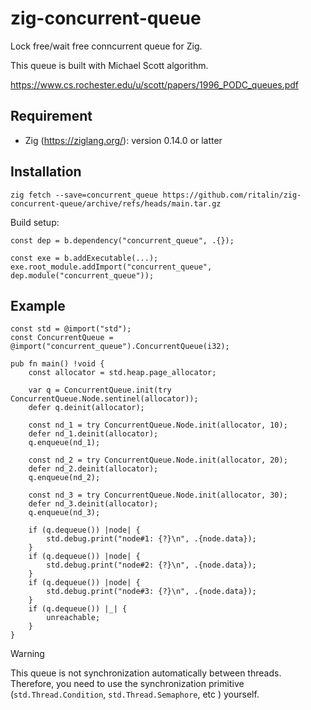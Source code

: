 # zig-concurrent-queue
Lock free/wait free conncurrent queue for Zig.

This queue is built with Michael Scott algorithm.

https://www.cs.rochester.edu/u/scott/papers/1996_PODC_queues.pdf

## Requirement

* Zig (https://ziglang.org/): version 0.14.0 or latter

## Installation

```
zig fetch --save=concurrent_queue https://github.com/ritalin/zig-concurrent-queue/archive/refs/heads/main.tar.gz
```

Build setup:
```zig
const dep = b.dependency("concurrent_queue", .{});

const exe = b.addExecutable(...);
exe.root_module.addImport("concurrent_queue", dep.module("concurrent_queue"));
```

## Example

```zig
const std = @import("std");
const ConcurrentQueue = @import("concurrent_queue").ConcurrentQueue(i32);

pub fn main() !void {
    const allocator = std.heap.page_allocator;

    var q = ConcurrentQueue.init(try ConcurrentQueue.Node.sentinel(allocator));
    defer q.deinit(allocator);

    const nd_1 = try ConcurrentQueue.Node.init(allocator, 10);
    defer nd_1.deinit(allocator);
    q.enqueue(nd_1);

    const nd_2 = try ConcurrentQueue.Node.init(allocator, 20);
    defer nd_2.deinit(allocator);
    q.enqueue(nd_2);

    const nd_3 = try ConcurrentQueue.Node.init(allocator, 30);
    defer nd_3.deinit(allocator);
    q.enqueue(nd_3);

    if (q.dequeue()) |node| {
        std.debug.print("node#1: {?}\n", .{node.data});
    }
    if (q.dequeue()) |node| {
        std.debug.print("node#2: {?}\n", .{node.data});
    }
    if (q.dequeue()) |node| {
        std.debug.print("node#3: {?}\n", .{node.data});
    }
    if (q.dequeue()) |_| {
        unreachable;
    }
}
```

> [!WARNING]
> This queue is not synchronization automatically between threads.
> Therefore, you need to use the synchronization primitive (`std.Thread.Condition`, `std.Thread.Semaphore`, etc ) yourself.
